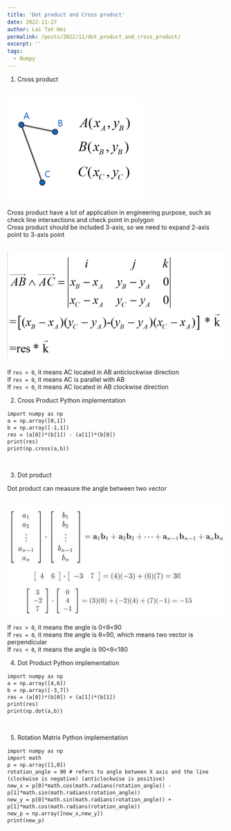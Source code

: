 ```yaml
---
title: 'Dot product and Cross product'
date: 2022-11-27
author: Lai Tat Hei
permalink: /posts/2022/11/dot_product_and_cross_product/
excerpt: ''
tags:
  - Numpy
---
```


1. Cross product<br/>

<br/><img src='/images/cross_product_picture_1.png'><br/>

Cross product have a lot of application in engineering purpose, such as check line intersections and check point in polygon<br/>
Cross product should be included 3-axis, so we need to expand 2-axis point to 3-axis point<br/>

<br/><img src='/images/cross_product_picture_2.png'><br/>

If `res > 0`, it means AC located in AB anticlockwise direction<br/>
If `res = 0`, it means AC is parallel with AB<br/>
If `res < 0`, it means AC located in AB clockwise direction<br/>

2. Cross Product Python implementation<br/>

```
import numpy as np
a = np.array([0,1])
b = np.array([-1,1])
res = (a[0])*(b[1]) - (a[1])*(b[0])
print(res)
print(np.cross(a,b))
```
<br/>

3. Dot product<br/>

Dot product can measure the angle between two vector

<br/><img src='/images/dot_product_picture_1.png'><br/>

If `res > 0`, it means the angle is 0<θ<90<br/>
If `res = 0`, it means the angle is θ=90, which means two vector is perpendicular<br/>
If `res < 0`, it means the angle is 90<θ<180<br/>

4. Dot Product Python implementation<br/>

```
import numpy as np
a = np.array([4,6])
b = np.array([-3,7])
res = (a[0])*(b[0]) + (a[1])*(b[1])
print(res)
print(np.dot(a,b))
```
<br/>

5. Rotation Matrix Python implementation<br/>

```
import numpy as np
import math
p = np.array([1,0])
rotation_angle = 90 # refers to angle between X axis and the line (clockwise is negative) (anticlockwise is positive)
new_x = p[0]*math.cos(math.radians(rotation_angle)) - p[1]*math.sin(math.radians(rotation_angle))
new_y = p[0]*math.sin(math.radians(rotation_angle)) + p[1]*math.cos(math.radians(rotation_angle))
new_p = np.array([new_x,new_y])
print(new_p)
```
<br/>
